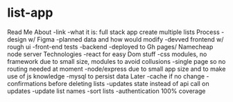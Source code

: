 # list-app
Read Me
About
    -link
    -what it is: full stack app create multiple lists
Process
    -design w/ Figma
     -planned data and how would modify
     -devved frontend w/ rough ui
     -front-end tests
     -backend
      -deployed to Gh pages/ Namecheap node server
Technologies
      -react for easy Dom stuff
      -css modules, no framework due to small size, modules to avoid       collusions 
      -single page so no routing needed at moment
      -node/express due to small app size and to make use of js knowledge
      -mysql to persist data
Later
   -cache if no change
   -confirmations before deleting lists
   -updates state instead of api call on 
updates
   -update list names
   -sort lists
   -authentication
100% coverage
